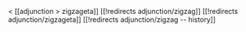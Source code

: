 &lt; [[adjunction > zigzageta]]
[[!redirects adjunction/zigzag]]
[[!redirects adjunction/zigzageta]]
[[!redirects adjunction/zigzag -- history]]